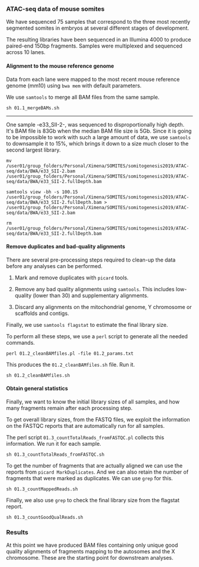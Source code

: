 ### ATAC-seq data of mouse somites

We have sequenced 75 samples that correspond to the three most recently segmented somites in embryos at several different stages of development. 

The resulting libraries have been sequenced in an Illumina 4000 to produce paired-end 150bp fragments. Samples were multiplexed and sequenced across 10 lanes.

#### Alignment to the mouse reference genome

Data from each lane were mapped to the most recent mouse reference genome (mm10) using `bwa mem` with default parameters. 

We use `samtools` to merge all BAM files from the same sample.

```{bash}
sh 01.1_mergeBAMs.sh
```

----

One sample -e33_SII-2-, was sequenced to disproportionally high depth. It's BAM file is 83Gb when the median BAM file size is 5Gb. Since it is going to be impossible to work with such a large amount of data, we use `samtools` to downsample it to 15%, which brings it down to a size much closer to the second largest library.

```{bash}
mv /user01/group_folders/Personal/Ximena/SOMITES/somitogenesis2019/ATAC-seq/data/BWA/e33_SII-2.bam /user01/group_folders/Personal/Ximena/SOMITES/somitogenesis2019/ATAC-seq/data/BWA/e33_SII-2.fullDepth.bam

samtools view -bh -s 100.15 /user01/group_folders/Personal/Ximena/SOMITES/somitogenesis2019/ATAC-seq/data/BWA/e33_SII-2.fullDepth.bam > /user01/group_folders/Personal/Ximena/SOMITES/somitogenesis2019/ATAC-seq/data/BWA/e33_SII-2.bam

rm /user01/group_folders/Personal/Ximena/SOMITES/somitogenesis2019/ATAC-seq/data/BWA/e33_SII-2.fullDepth.bam
```

#### Remove duplicates and bad-quality alignments

There are several pre-processing steps required to clean-up the data before any analyses can be performed.

1. Mark and remove duplicates with `picard` tools.

2. Remove any bad quality alignments using `samtools`. This includes low-quality (lower than 30) and supplementary alignments.

3. Discard any alignments on the mitochondrial genome, Y chromosome or scaffolds and contigs.

Finally, we use `samtools flagstat` to estimate the final library size.


To perform all these steps, we use a `perl` script to generate all the needed commands.

```{bash}
perl 01.2_cleanBAMfiles.pl -file 01.2_params.txt
```

This produces the `01.2_cleanBAMfiles.sh` file. Run it.

```{bash}
sh 01.2_cleanBAMfiles.sh
```

#### Obtain general statistics

Finally, we want to know the initial library sizes of all samples, and how many fragments remain after each processing step.

To get overall library sizes, from the FASTQ files, we exploit the information on the FASTQC reports that are automatically run for all samples.

The perl script `01.3_countTotalReads_fromFASTQC.pl` collects this information. We run it for each sample.

```{bash}
sh 01.3_countTotalReads_fromFASTQC.sh
```

To get the number of fragments that are actually aligned we can use the reports from `picard MarkDuplicates`. And we can also retain the number of fragments that were marked as duplicates. We can use `grep` for this. 

```{bash}
sh 01.3_countMappedReads.sh
```

Finally, we also use `grep` to check the final library size from the flagstat report.

```{bash}
sh 01.3_countGoodQualReads.sh
```

### Results

At this point we have produced BAM files containing only unique good quality alignments of fragments mapping to the autosomes and the X chromosome. These are the starting point for downstream analyses.



